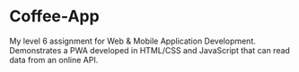# Coffee-App
My level 6 assignment for Web &amp; Mobile Application Development. Demonstrates a PWA developed in HTML/CSS and JavaScript that can read data from an online API.
